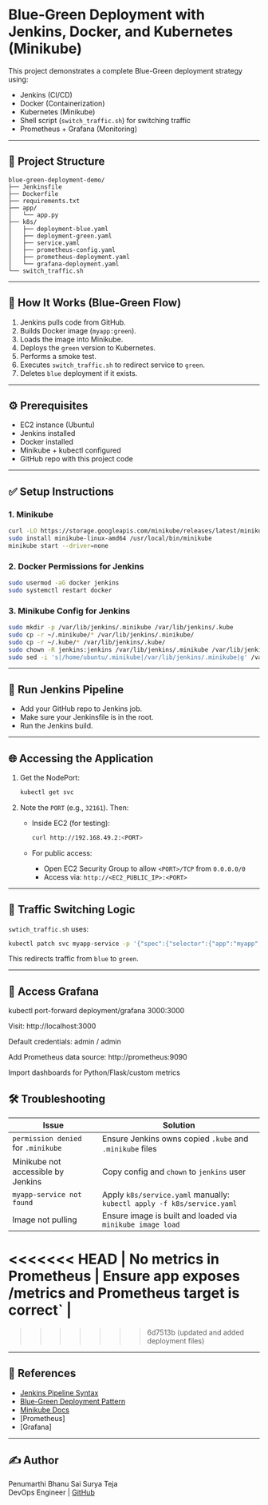 # Blue-Green Deployment with Jenkins, Docker, and Kubernetes (Minikube)

This project demonstrates a complete Blue-Green deployment strategy using:
- Jenkins (CI/CD)
- Docker (Containerization)
- Kubernetes (Minikube)
- Shell script (`switch_traffic.sh`) for switching traffic
- Prometheus + Grafana (Monitoring)
---

## 🔧 Project Structure

```
blue-green-deployment-demo/
├── Jenkinsfile
├── Dockerfile
├── requirements.txt
├── app/
│   └── app.py
├── k8s/
│   ├── deployment-blue.yaml
│   ├── deployment-green.yaml
│   ├── service.yaml
│   ├── prometheus-config.yaml
│   ├── prometheus-deployment.yaml
│   └── grafana-deployment.yaml
└── switch_traffic.sh
```

---

## 🚀 How It Works (Blue-Green Flow)

1. Jenkins pulls code from GitHub.
2. Builds Docker image (`myapp:green`).
3. Loads the image into Minikube.
4. Deploys the `green` version to Kubernetes.
5. Performs a smoke test.
6. Executes `switch_traffic.sh` to redirect service to `green`.
7. Deletes `blue` deployment if it exists.

---

## ⚙️ Prerequisites

- EC2 instance (Ubuntu)
- Jenkins installed
- Docker installed
- Minikube + kubectl configured
- GitHub repo with this project code

---

## ✅ Setup Instructions

### 1. Minikube

```bash
curl -LO https://storage.googleapis.com/minikube/releases/latest/minikube-linux-amd64
sudo install minikube-linux-amd64 /usr/local/bin/minikube
minikube start --driver=none
```

### 2. Docker Permissions for Jenkins

```bash
sudo usermod -aG docker jenkins
sudo systemctl restart docker
```

### 3. Minikube Config for Jenkins

```bash
sudo mkdir -p /var/lib/jenkins/.minikube /var/lib/jenkins/.kube
sudo cp -r ~/.minikube/* /var/lib/jenkins/.minikube/
sudo cp -r ~/.kube/* /var/lib/jenkins/.kube/
sudo chown -R jenkins:jenkins /var/lib/jenkins/.minikube /var/lib/jenkins/.kube
sudo sed -i 's|/home/ubuntu/.minikube|/var/lib/jenkins/.minikube|g' /var/lib/jenkins/.kube/config
```

---

## 🧪 Run Jenkins Pipeline

- Add your GitHub repo to Jenkins job.
- Make sure your Jenkinsfile is in the root.
- Run the Jenkins build.

---

## 🌐 Accessing the Application

1. Get the NodePort:
   ```bash
   kubectl get svc
   ```

2. Note the `PORT` (e.g., `32161`). Then:

   - Inside EC2 (for testing):
     ```bash
     curl http://192.168.49.2:<PORT>
     ```

   - For public access:
     - Open EC2 Security Group to allow `<PORT>/TCP` from `0.0.0.0/0`
     - Access via: `http://<EC2_PUBLIC_IP>:<PORT>`

---

## 🔁 Traffic Switching Logic

`swtich_traffic.sh` uses:
```bash
kubectl patch svc myapp-service -p '{"spec":{"selector":{"app":"myapp","version":"green"}}}'
```
This redirects traffic from `blue` to `green`.

---

## 🔁 Access Grafana

kubectl port-forward deployment/grafana 3000:3000

Visit: http://localhost:3000

Default credentials: admin / admin

Add Prometheus data source: http://prometheus:9090

Import dashboards for Python/Flask/custom metrics

## 🛠️ Troubleshooting

| Issue | Solution |
|-------|----------|
| `permission denied` for `.minikube` | Ensure Jenkins owns copied `.kube` and `.minikube` files |
| Minikube not accessible by Jenkins | Copy config and `chown` to `jenkins` user |
| `myapp-service not found` | Apply `k8s/service.yaml` manually: `kubectl apply -f k8s/service.yaml` |
| Image not pulling | Ensure image is built and loaded via `minikube image load` |
<<<<<<< HEAD
| No metrics in Prometheus | Ensure app exposes /metrics and Prometheus target is correct` |
=======
>>>>>>> 6d7513b (updated and added deployment files)

---

## 📎 References

- [Jenkins Pipeline Syntax](https://www.jenkins.io/doc/book/pipeline/)
- [Blue-Green Deployment Pattern](https://martinfowler.com/bliki/BlueGreenDeployment.html)
- [Minikube Docs](https://minikube.sigs.k8s.io/)
- [Prometheus]
- [Grafana]
---

## ✍️ Author

Penumarthi Bhanu Sai Surya Teja  
DevOps Engineer | [GitHub](https://github.com/bhanusaisuryatejadevops)
